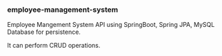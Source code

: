 ### employee-management-system
Employee Mangement System API using SpringBoot, Spring JPA, MySQL Database for persistence.

It can perform CRUD operations.
